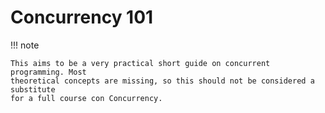 # Concurrency 101

!!! note

    This aims to be a very practical short guide on concurrent programming. Most
    theoretical concepts are missing, so this should not be considered a substitute
    for a full course con Concurrency.

